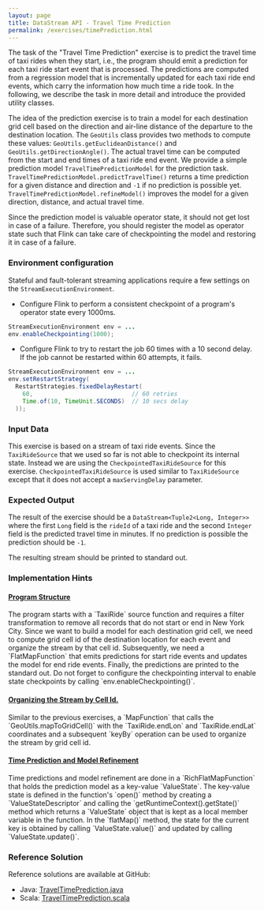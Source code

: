 ```yaml
---
layout: page
title: DataStream API - Travel Time Prediction
permalink: /exercises/timePrediction.html
---
```


The task of the "Travel Time Prediction" exercise is to predict the travel time of taxi rides when they start, i.e., the program should emit a prediction for each taxi ride start event that is processed. The predictions are computed from a regression model that is incrementally updated for each taxi ride end events, which carry the information how much time a ride took. In the following, we describe the task in more detail and introduce the provided utility classes.

The idea of the prediction exercise is to train a model for each destination grid cell based on the direction and air-line distance of the departure to the destination location. The `GeoUtils` class provides two methods to compute these values: `GeoUtils.getEuclideanDistance()` and `GeoUtils.getDirectionAngle()`. The actual travel time can be computed from the start and end times of a taxi ride end event. We provide a simple prediction model `TravelTimePredictionModel` for the prediction task. `TravelTimePredictionModel.predictTravelTime()` returns a time prediction for a given distance and direction and `-1` if no prediction is possible yet. `TravelTimePredictionModel.refineModel()` improves the model for a given direction, distance, and actual travel time.  

Since the prediction model is valuable operator state, it should not get lost in case of a failure. Therefore, you should register the model as operator state such that Flink can take care of checkpointing the model and restoring it in case of a failure.

### Environment configuration

Stateful and fault-tolerant streaming applications require a few settings on the `StreamExecutionEnvironment`.

* Configure Flink to perform a consistent checkpoint of a program's operator state every 1000ms.

~~~java
StreamExecutionEnvironment env = ...
env.enableCheckpointing(1000);
~~~~

* Configure Flink to try to restart the job 60 times with a 10 second delay. If the job cannot be restarted within 60 attempts, it fails.

~~~java
StreamExecutionEnvironment env = ...
env.setRestartStrategy(
  RestartStrategies.fixedDelayRestart(
    60,                            // 60 retries
    Time.of(10, TimeUnit.SECONDS)  // 10 secs delay
  ));
~~~~

### Input Data

This exercise is based on a stream of taxi ride events. Since the `TaxiRideSource` that we used so far is not able to checkpoint its internal state. Instead we are using the `CheckpointedTaxiRideSource` for this exercise. `CheckpointedTaxiRideSource` is used similar to `TaxiRideSource` except that it does not accept a `maxServingDelay` parameter.

### Expected Output

The result of the exercise should be a `DataStream<Tuple2<Long, Integer>>` where the first `Long` field is the `rideId` of a taxi ride and the second `Integer` field is the predicted travel time in minutes. If no prediction is possible the prediction should be `-1`.

The resulting stream should be printed to standard out.

### Implementation Hints

<div class="panel-group" id="accordion" role="tablist" aria-multiselectable="true">
  <div class="panel panel-default">
    <div class="panel-heading" role="tab" id="headingOne">
      <h4 class="panel-title">
        <a class="collapsed" role="button" data-toggle="collapse" data-parent="#accordion" href="#collapseOne" aria-expanded="false" aria-controls="collapseOne">
Program Structure
        </a>
      </h4>
    </div>
    <div id="collapseOne" class="panel-collapse collapse" role="tabpanel" aria-labelledby="headingOne">
      <div class="panel-body" markdown="span">
The program starts with a `TaxiRide` source function and requires a filter transformation to remove all records that do not start or end in New York City. Since we want to build a model for each destination grid cell, we need to compute grid cell id of the destination location for each event and organize the stream by that cell id. Subsequently, we need a `FlatMapFunction` that emits predictions for start ride events and updates the model for end ride events. Finally, the predictions are printed to the standard out.
Do not forget to configure the checkpointing interval to enable state checkpoints by calling `env.enableCheckpointing()`.
      </div>
    </div>
  </div>
  <div class="panel panel-default">
    <div class="panel-heading" role="tab" id="headingFive">
      <h4 class="panel-title">
        <a class="collapsed" role="button" data-toggle="collapse" data-parent="#accordion" href="#collapseFive" aria-expanded="false" aria-controls="collapseFive">
Organizing the Stream by Cell Id.
        </a>
      </h4>
    </div>
    <div id="collapseFive" class="panel-collapse collapse" role="tabpanel" aria-labelledby="headingFive">
      <div class="panel-body" markdown="span">
Similar to the previous exercises, a `MapFunction` that calls the `GeoUtils.mapToGridCell()` with the `TaxiRide.endLon` and `TaxiRide.endLat` coordinates and a subsequent `keyBy` operation can be used to organize the stream by grid cell id.
      </div>
    </div>
  </div>
  <div class="panel panel-default">
    <div class="panel-heading" role="tab" id="headingTwo">
      <h4 class="panel-title">
        <a class="collapsed" role="button" data-toggle="collapse" data-parent="#accordion" href="#collapseTwo" aria-expanded="false" aria-controls="collapseTwo">
Time Prediction and Model Refinement
        </a>
      </h4>
    </div>
    <div id="collapseTwo" class="panel-collapse collapse" role="tabpanel" aria-labelledby="headingTwo">
      <div class="panel-body" markdown="span">
Time predictions and model refinement are done in a `RichFlatMapFunction` that holds the prediction model as a key-value `ValueState`. The key-value state is defined in the function's `open()` method by creating a `ValueStateDescriptor` and calling the `getRuntimeContext().getState()` method which returns a `ValueState` object that is kept as a local member variable in the function. In the `flatMap()` method, the state for the current key is obtained by calling `ValueState.value()` and updated by calling `ValueState.update()`.
      </div>
    </div>
  </div>
</div>

### Reference Solution

Reference solutions are available at GitHub:

- Java: [TravelTimePrediction.java](https://github.com/dataArtisans/flink-training-exercises/blob/master/src/main/java/com/dataartisans/flinktraining/exercises/datastream_java/state/TravelTimePrediction.java)
- Scala: [TravelTimePrediction.scala](https://github.com/dataArtisans/flink-training-exercises/blob/master/src/main/scala/com/dataartisans/flinktraining/exercises/datastream_scala/state/TravelTimePrediction.scala)
